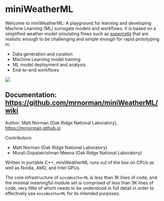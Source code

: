 # miniWeatherML

Welcome to miniWeatherML: A playground for learning and developing Machine Learning (ML) surrogate models and workflows. It is based on a simplified weather model simulating flows such as [supercells](https://en.wikipedia.org/wiki/Supercell) that are realistic enough to be challenging and simple enough for rapid prototyping in:
* Data generation and curation
* Machine Learning model training
* ML model deployment and analysis
* End-to-end workflows

<img src="https://mrnorman.github.io/supercell_miniWeatherML.gif"/>

## Documentation: https://github.com/mrnorman/miniWeatherML/wiki

Author: Matt Norman (Oak Ridge National Laboratory), https://mrnorman.github.io

Contributors:
* Matt Norman (Oak Ridge National Laboratory)
* Murali Gopalakrishnan Meena (Oak Ridge National Laboratory)

Written in portable C++, miniWeatherML runs out of the box on CPUs as well as Nvidia, AMD, and Intel GPUs.

The core infrastructure of `miniWeatherML` is less than 1K lines of code, and the minimal meaningful module set is comprised of less than 3K lines of code, very little of which needs to be understood in full detail in order to effectively use `miniWeatherML` for its intended purposes.
